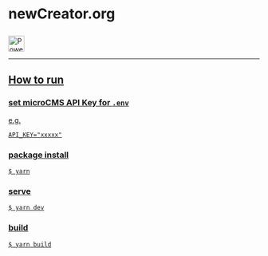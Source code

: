 # newCreator.org

<a target="_blank" rel="noopener noreferrer" href="https://vercel.com?utm_source=newcreator-org&utm_campaign=oss">
  <img
    alt="Powered by Vercel"
    style="margin-top: 8px"
    height="32"
    src="https://raw.githubusercontent.com/newcreator-org/newcreator.org/master/public/powered-by-vercel.svg"
  />
  
---

## How to run

### set microCMS API Key for `.env`

e.g. 
```
API_KEY="xxxxx"
```

### package install

```
$ yarn
```

### serve

```
$ yarn dev
```

### build

```
$ yarn build
```